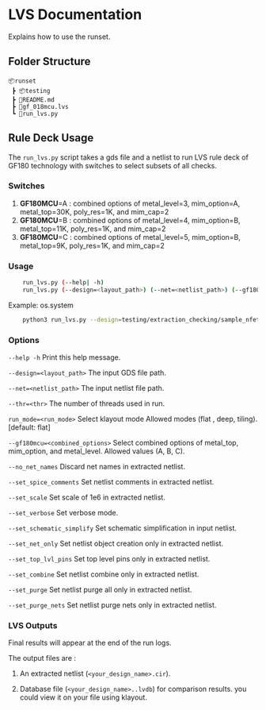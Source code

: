 # LVS Documentation

Explains how to use the runset.

## Folder Structure

```text
📦runset
 ┣ 📦testing
 ┣ 📜README.md
 ┣ 📜gf_018mcu.lvs
 ┗ 📜run_lvs.py
 ```

## Rule Deck Usage

The `run_lvs.py` script takes a gds file and a netlist to run LVS rule deck of GF180 technology with switches to select subsets of all checks.

### **Switches**

1. **GF180MCU**=A   : combined options of metal_level=3, mim_option=A, metal_top=30K, poly_res=1K, and mim_cap=2
2. **GF180MCU**=B   : combined options of metal_level=4, mim_option=B, metal_top=11K, poly_res=1K, and mim_cap=2
3. **GF180MCU**=C   : combined options of metal_level=5, mim_option=B, metal_top=9K,  poly_res=1K, and mim_cap=2

### Usage

```bash
    run_lvs.py (--help| -h)
    run_lvs.py (--design=<layout_path>) (--net=<netlist_path>) (--gf180mcu=<combined_options>) [--thr=<thr>] [--run_mode=<run_mode>] [--metal_top=<metal_top>] [--mim_option=<mim_option>] [--metal_level=<metal_level>] [--poly_res_val=<res_val>] [--mim_cap_val=<cap_val>] [--no_net_names] [--set_spice_comments] [--set_scale] [--set_verbose] [--set_schematic_simplify] [--set_net_only] [--set_top_lvl_pins] [--set_combine] [--set_purge] [--set_purge_nets]
```

Example:
os.system
```bash
    python3 run_lvs.py --design=testing/extraction_checking/sample_nfet_03v3.gds --net=sample_nfet_03v3.spice --thr=16 --gf180mcu=B --set_verbose --set_spice_comments
```

### Options

`--help -h`                         Print this help message.

`--design=<layout_path>`            The input GDS file path.

`--net=<netlist_path>`              The input netlist file path.

`--thr=<thr>`                       The number of threads used in run.

`run_mode=<run_mode>`               Select klayout mode Allowed modes (flat , deep, tiling). [default: flat]

`--gf180mcu=<combined_options>`     Select combined options of metal_top, mim_option, and metal_level. Allowed values (A, B, C).

`--no_net_names`                    Discard net names in extracted netlist.

`--set_spice_comments`              Set netlist comments in extracted netlist.

`--set_scale`                       Set scale of 1e6 in extracted netlist.

`--set_verbose`                     Set verbose mode.

`--set_schematic_simplify`          Set schematic simplification in input netlist.

`--set_net_only`                    Set netlist object creation only in extracted netlist.

`--set_top_lvl_pins`                Set top level pins only in extracted netlist.

`--set_combine`                     Set netlist combine only in extracted netlist.

`--set_purge`                       Set netlist purge all only in extracted netlist.

`--set_purge_nets`                  Set netlist purge nets only in extracted netlist.

### **LVS Outputs**

Final results will appear at the end of the run logs.

The output files are :

1. An extracted netlist (`<your_design_name>.cir`).

2. Database file (`<your_design_name>..lvdb`) for comparison results. you could view it on your file using klayout.
